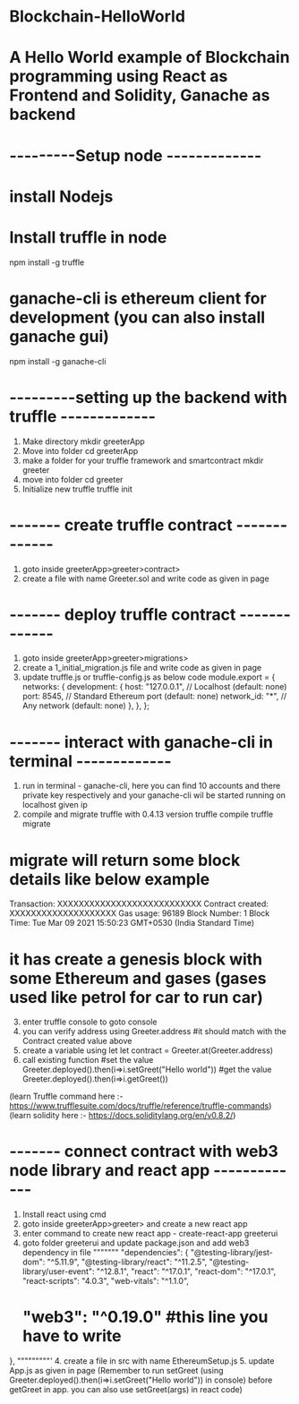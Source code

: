 # Blockchain-HelloWorld
A Hello World example of Blockchain programming using React as Frontend and Solidity, Ganache as backend
==================================================================================
# ---------Setup node -------------
# install Nodejs

# Install truffle in node
npm install -g truffle

# ganache-cli is ethereum client for development (you can also install ganache gui)
npm install -g ganache-cli

# ---------setting up the backend with truffle -------------
1. Make directory
mkdir greeterApp
2. Move into folder
cd greeterApp
3. make a folder for your truffle framework and smartcontract
mkdir greeter
4. move into folder
cd greeter
5. Initialize new truffle
truffle init

# ------- create truffle contract -------------
1. goto inside greeterApp>greeter>contract>
2. create a file with name Greeter.sol and write code as given in page

# ------- deploy truffle contract -------------
1. goto inside greeterApp>greeter>migrations>
2. create a 1_initial_migration.js file and write code as given in page
3. update truffle.js or truffle-config.js as below code 
module.export = {
    networks: {
        development: {
            host: "127.0.0.1",     // Localhost (default: none)
            port: 8545,            // Standard Ethereum port (default: none)
            network_id: "*",       // Any network (default: none)
        },
    },
};

# ------- interact with ganache-cli in terminal -------------
1. run in terminal - ganache-cli, here you can find 10 accounts and there private key respectively and your ganache-cli wil be started running on localhost given ip
2. compile and migrate truffle with 0.4.13 version
truffle compile
truffle migrate

# migrate will return some block details like below example
  Transaction: XXXXXXXXXXXXXXXXXXXXXXXXXXX
  Contract created: XXXXXXXXXXXXXXXXXXXX
  Gas usage: 96189
  Block Number: 1
  Block Time: Tue Mar 09 2021 15:50:23 GMT+0530 (India Standard Time)
  
# it has create a genesis block with some Ethereum and gases (gases used like petrol for car to run car) 
3. enter truffle console to goto console
4. you can verify address using
Greeter.address #it should match with the Contract created value above
5. create a variable using let 
let contract = Greeter.at(Greeter.address)
6. call existing function
#set the value
Greeter.deployed().then(i=>i.setGreet("Hello world"))
#get the value
Greeter.deployed().then(i=>i.getGreet())

(learn Truffle command here :- https://www.trufflesuite.com/docs/truffle/reference/truffle-commands)
(learn solidity here :- https://docs.soliditylang.org/en/v0.8.2/)

# ------- connect contract with web3 node library and react app -------------
1. Install react using cmd
2. goto inside greeterApp>greeter> and create a new react app 
3. enter command to create new react app - create-react-app greeterui
4. goto folder greeterui and update package.json and add web3 dependency in file
"""""""
"dependencies": {
    "@testing-library/jest-dom": "^5.11.9",
    "@testing-library/react": "^11.2.5",
    "@testing-library/user-event": "^12.8.1",
    "react": "^17.0.1",
    "react-dom": "^17.0.1",
    "react-scripts": "4.0.3",
    "web-vitals": "^1.1.0",
    # "web3": "^0.19.0" #this line you have to write
  },
"""""""""'
4. create a file in src with name EthereumSetup.js
5. update App.js as given in page
(Remember to run setGreet (using Greeter.deployed().then(i=>i.setGreet("Hello world")) in console) before getGreet in app. you can also use setGreet(args) in react code)


